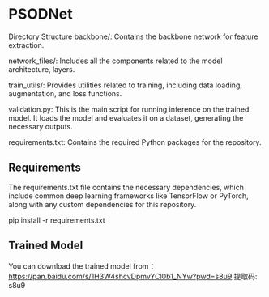 # PSODNet
Directory Structure
backbone/: Contains the backbone network for feature extraction.

network_files/: Includes all the components related to the model architecture, layers.

train_utils/: Provides utilities related to training, including data loading, augmentation, and loss functions.

validation.py: This is the main script for running inference on the trained model. It loads the model and evaluates it on a dataset, generating the necessary outputs.

requirements.txt: Contains the required Python packages for the repository.

## Requirements
The requirements.txt file contains the necessary dependencies, which include common deep learning frameworks like TensorFlow or PyTorch, along with any custom dependencies for this repository.

pip install -r requirements.txt

## Trained Model
You can download the trained model from：https://pan.baidu.com/s/1H3W4shcvDpmvYCl0b1_NYw?pwd=s8u9 提取码: s8u9
